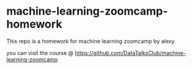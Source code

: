 # machine-learning-zoomcamp-homework


This repo is a homework for machine learning zoomcamp by alexy

you can visit the course @ https://github.com/DataTalksClub/machine-learning-zoomcamp
